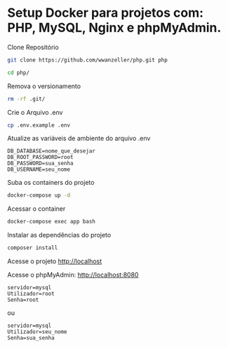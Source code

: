 # Setup Docker para projetos com: PHP, MySQL, Nginx e phpMyAdmin.

Clone Repositório
```sh
git clone https://github.com/wwanzeller/php.git php
```

```sh
cd php/
```

Remova o versionamento
```sh
rm -rf .git/
```


Crie o Arquivo .env
```sh
cp .env.example .env
```


Atualize as variáveis de ambiente do arquivo .env
```dosini
DB_DATABASE=nome_que_desejar
DB_ROOT_PASSWORD=root
DB_PASSWORD=sua_senha
DB_USERNAME=seu_nome
```


Suba os containers do projeto
```sh
docker-compose up -d
```


Acessar o container
```sh
docker-compose exec app bash
```


Instalar as dependências do projeto
```sh
composer install
```


Acesse o projeto
[http://localhost](http://localhost)

Acesse o phpMyAdmin:
[http://localhost:8080](http://localhost:8080)
```dosini
servidor=mysql
Utilizador=root
Senha=root
```
ou

```dosini
servidor=mysql
Utilizador=seu_nome
Senha=sua_senha
```
